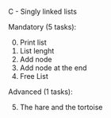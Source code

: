 C - Singly linked lists

Mandatory (5 tasks):

0. Print list
1. List lenght
2. Add node
3. Add node at the end
4. Free List

Advanced (1 tasks):

5. The hare and the tortoise
